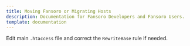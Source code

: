 ```yaml
---
title: Moving Fansoro or Migrating Hosts
description: Documentation for Fansoro Developers and Fansoro Users.
template: documentation
---
```


Edit main `.htaccess` file and correct the `RewriteBase` rule if needed.  
